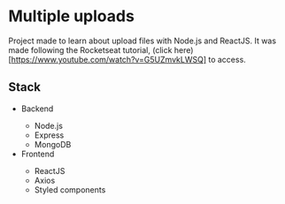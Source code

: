 # Multiple uploads

Project made to learn about upload files with Node.js and ReactJS.
It was made following the Rocketseat tutorial, (click here)[https://www.youtube.com/watch?v=G5UZmvkLWSQ] to access.

## Stack

<ul>
  <li>Backend</li>
    <ul>
      <li>Node.js</li>
      <li>Express</li>
      <li>MongoDB</li>
    </ul>
  <li>Frontend</li>
    <ul>
      <li>ReactJS</li>
      <li>Axios</li>
      <li>Styled components</li>
    </ul>
</ul>